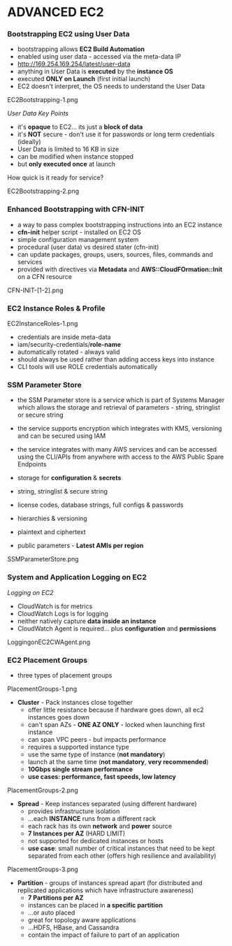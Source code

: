 # ADVANCED EC2

### Bootstrapping EC2 using User Data

- bootstrapping allows **EC2 Build Automation**
- enabled using user data - accessed via the meta-data IP
- http://169.254.169.254/latest/user-data
- anything in User Data is **executed** by the **instance OS**
- executed **ONLY on Launch** (first initial launch)
- EC2 doesn't interpret, the OS needs to understand the User Data

EC2Bootstrapping-1.png

_User Data Key Points_

- it's **opaque** to EC2... its just a **block of data**
- it's **NOT** secure - don't use it for passwords or long term credentials (ideally)
- User Data is limited to 16 KB in size
- can be modified when instance stopped
- but **only executed once** at launch

How quick is it ready for service?

EC2Bootstrapping-2.png

### Enhanced Bootstrapping with CFN-INIT

- a way to pass complex bootstrapping instructions into an EC2 instance
- **cfn-init** helper script - installed on EC2 OS
- simple configuration management system
- procedural (user data) vs desired stater (cfn-init)
- can update packages, groups, users, sources, files, commands and services
- provided with directives via **Metadata** and **AWS::CloudFOrmation::Init** on a CFN resource

CFN-INIT-[1-2].png

### EC2 Instance Roles & Profile

EC2InstanceRoles-1.png

- credentials are inside meta-data
- iam/security-credentials/**role-name**
- automatically rotated - always valid
- should always be used rather than adding access keys into instance
- CLI tools will use ROLE credentials automatically

### SSM Parameter Store

- the SSM Parameter store is a service which is part of Systems Manager which allows the storage and retrieval of parameters - string, stringlist or secure string
- the service supports encryption which integrates with KMS, versioning and can be secured using IAM
- the service integrates with many AWS services and can be accessed using the CLI/APIs from anywhere with access to the AWS Public Spare Endpoints

- storage for **configuration** & **secrets**
- string, stringlist & secure string
- license codes, database strings, full configs & passwords
- hierarchies & versioning
- plaintext and ciphertext
- public parameters - **Latest AMIs per region**

SSMParameterStore.png

### System and Application Logging on EC2

_Logging on EC2_

- CloudWatch is for metrics
- CloudWatch Logs is for logging
- neither natively capture **data inside an instance**
- CloudWatch Agent is required... plus **configuration** and **permissions**

LoggingonEC2CWAgent.png

### EC2 Placement Groups

- three types of placement groups

PlacementGroups-1.png

- **Cluster** - Pack instances close together
  - offer little resistance because if hardware goes down, all ec2 instances goes down
  - can't span AZs - **ONE AZ ONLY** - locked when launching first instance
  - can span VPC peers - but impacts performance
  - requires a supported instance type
  - use the same type of instance (**not mandatory**)
  - launch at the same time (**not mandatory**, **very recommended**)
  - **10Gbps single stream performance**
  - **use cases: performance, fast speeds, low latency**

PlacementGroups-2.png

- **Spread** - Keep instances separated (using different hardware)
  - provides infrastructure isolation
  - ...each **INSTANCE** runs from a different rack
  - each rack has its own **network** and **power** source
  - **7 Instances per AZ** (HARD LIMIT)
  - not supported for dedicated instances or hosts
  - **use case**: small number of critical instances that need to be kept separated from each other (offers high resilience and availability)

PlacementGroups-3.png

- **Partition** - groups of instances spread apart (for distributed and replicated applications which have infrastructure awareness)
  - **7 Partitions per AZ**
  - instances can be placed in **a specific partition**
  - ...or auto placed
  - great for topology aware applications
  - ...HDFS, HBase, and Cassandra
  - contain the impact of failure to part of an application
